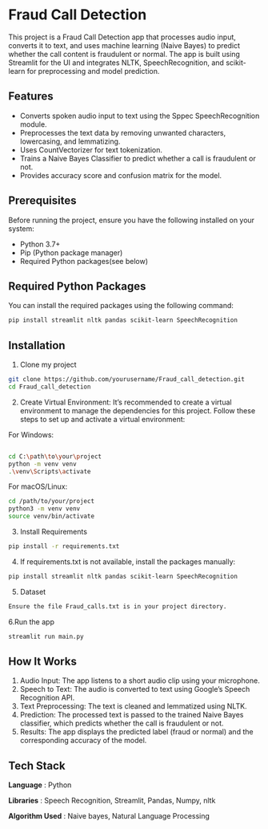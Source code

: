 
# Fraud Call Detection 
This project is a Fraud Call Detection app that processes audio input, converts it to text, and uses machine learning (Naive Bayes) to predict whether the call content is fraudulent or normal. The app is built using Streamlit for the UI and integrates NLTK, SpeechRecognition, and scikit-learn for preprocessing and model prediction.

## Features
- Converts spoken audio input to text using the Sppec SpeechRecognition module.
- Preprocesses the text data by removing unwanted characters, lowercasing, and lemmatizing.
- Uses CountVectorizer for text tokenization.
- Trains a Naive Bayes Classifier to predict whether a call is fraudulent or not.
- Provides accuracy score and confusion matrix for the model.

## Prerequisites
Before running the project, ensure you have the following installed on your system:

- Python 3.7+
- Pip (Python package manager)
- Required Python packages(see below)

## Required Python Packages
You can install the required packages using the following command:
```bash
pip install streamlit nltk pandas scikit-learn SpeechRecognition
```



## Installation



1. Clone my project
```bash
git clone https://github.com/yourusername/Fraud_call_detection.git
cd Fraud_call_detection
```
2. Create Virtual Environment:
It’s recommended to create a virtual environment to manage the dependencies for this project. Follow these steps to set up and activate a virtual environment:


For Windows:
```bash

cd C:\path\to\your\project
python -m venv venv
.\venv\Scripts\activate
```
For macOS/Linux:
```bash
cd /path/to/your/project
python3 -m venv venv
source venv/bin/activate
```

3. Install Requirements
```bash
pip install -r requirements.txt
```

4. If requirements.txt is not available, install the packages manually:
```bash
pip install streamlit nltk pandas scikit-learn SpeechRecognition
```
5. Dataset
```bash
Ensure the file Fraud_calls.txt is in your project directory. 
```
6.Run the app 
```bash
streamlit run main.py
```



## How It Works
1. Audio Input: The app listens to a short audio clip using your microphone.
2. Speech to Text: The audio is converted to text using Google’s Speech Recognition API.
3. Text Preprocessing: The text is cleaned and lemmatized using NLTK.
4. Prediction: The processed text is passed to the trained Naive Bayes classifier, which predicts whether the call is fraudulent or not.
5. Results: The app displays the predicted label (fraud or normal) and the corresponding accuracy of the model.

## Tech Stack

**Language** : Python


**Libraries** :  Speech Recognition, Streamlit, Pandas, Numpy, nltk

**Algorithm Used** : Naive bayes, Natural Language Processing


